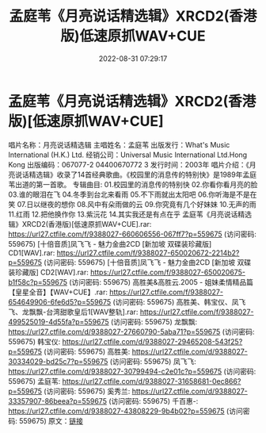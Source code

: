 ﻿---
title: 孟庭苇《月亮说话精选辑》XRCD2(香港版)低速原抓WAV+CUE
date: 2022-08-31 07:29:17
categories: WAV车载音乐、镜像
tags: 华语中文
---
# 孟庭苇《月亮说话精选辑》XRCD2(香港版)[低速原抓WAV+CUE]

唱片名称：月亮说话精选辑
主唱姓名：孟庭苇
出版发行：What's Music International (H.K.) Ltd.
经销公司：Universal Music International Ltd.Hong Kong
出版编码：067077-2 04400670772 3
发行时间：2003年
唱片介绍：《月亮说话精选辑》收录了14首经典歌曲。《校园里的消息传的特别快》是1989年孟庭苇出道的第一首歌。
专辑曲目:
01.校园里的消息传的特别快
02.你看你看月亮的脸
03.谁的眼泪在飞
04.冬季到台北来看雨
05.不下雨就出太阳吧
06.你听海是不是在笑
07.日以继夜的想你
08.风中有朵雨做的云
09.你究竟有几个好妹妹
10.无声的雨
11.红雨
12.把他换作你
13.紫沅花
14.其实我还是有点在乎
孟庭苇《月亮说话精选辑》XRCD2(香港版)[低速原抓WAV+CUE].rar: https://url27.ctfile.com/f/9388027-660606556-067ff7?p=559675
(访问密码: 559675)
[十倍音质]凤飞飞 - 魅力金曲2CD [新加坡 双碟装珍藏版] CD1[WAV].rar: https://url27.ctfile.com/f/9388027-650020672-2214b2?p=559675
(访问密码: 559675)
[十倍音质]凤飞飞 - 魅力金曲2CD [新加坡 双碟装珍藏版] CD2[WAV].rar: https://url27.ctfile.com/f/9388027-650020675-b1f58c?p=559675
(访问密码: 559675)
高胜美&高胜云.2005 - 姐妹柔情精品篇【皇星全音】【WAV+CUE】.rar: https://url27.ctfile.com/f/9388027-654649906-6fe6d5?p=559675
(访问密码: 559675)
高胜美、韩宝仪、凤飞飞、龙飘飘-台湾甜歌皇后1[WAV整轨].rar: https://url27.ctfile.com/f/9388027-499525019-4d55fa?p=559675
(访问密码: 559675)
龙飘飘: https://url27.ctfile.com/d/9388027-27660790-5aba71?p=559675
(访问密码: 559675)
韩宝仪: https://url27.ctfile.com/d/9388027-29465208-543f25?p=559675
(访问密码: 559675)
高胜美: https://url27.ctfile.com/d/9388027-30334029-bd25c7?p=559675
(访问密码: 559675)
凤飞飞: https://url27.ctfile.com/d/9388027-30799494-c2e01c?p=559675
(访问密码: 559675)
孟庭苇: https://url27.ctfile.com/d/9388027-31658681-0ec866?p=559675
(访问密码: 559675)
奚秀兰: https://url27.ctfile.com/d/9388027-33357907-86beea?p=559675
(访问密码: 559675)
千百惠-: https://url27.ctfile.com/d/9388027-43808229-9b4b02?p=559675
(访问密码: 559675)
原文：[链接](https://blog.sina.com.cn/s/blog_1647c7e7601030z55.html)